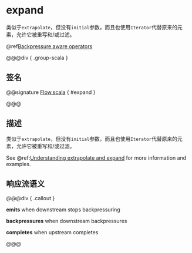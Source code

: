 # expand

类似于`extrapolate`，但没有`initial`参数，而且也使用`Iterator`代替原来的元素，允许它被重写和/或过滤。

@ref[Backpressure aware operators](../index.md#backpressure-aware-operators)

@@@div { .group-scala }

## 签名

@@signature [Flow.scala](/akka-stream/src/main/scala/akka/stream/scaladsl/Flow.scala) { #expand }

@@@

## 描述

类似于`extrapolate`，但没有`initial`参数，而且也使用`Iterator`代替原来的元素，允许它被重写和/或过滤。

See @ref:[Understanding extrapolate and expand](../../stream-rate.md#understanding-extrapolate-and-expand) for more information
and examples.

## 响应流语义

@@@div { .callout }

**emits** when downstream stops backpressuring

**backpressures** when downstream backpressures

**completes** when upstream completes

@@@

